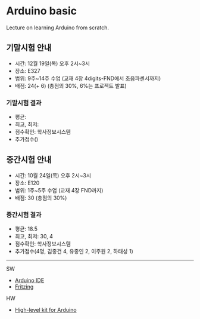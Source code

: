 # Arduino basic
Lecture on learning Arduino from scratch.

## 기말시험 안내
- 시간: 12월 19일(목) 오후 2시~3시
- 장소: E327
- 범위: 9주~14주 수업 (교재 4장 4digits-FND에서 초음파센서까지)
- 배점: 24(+ 6) (총점의 30%, 6%는 프로젝트 발표)

### 기말시험 결과
- 평균: 
- 최고, 최저: 
- 점수확인: 학사정보시스템
- 추가점수()

## 중간시험 안내
- 시간: 10월 24일(목) 오후 2시~3시
- 장소: E120
- 범위: 1주~5주 수업 (교재 4장 FND까지)
- 배점: 30 (총점의 30%)

### 중간시험 결과
- 평균: 18.5
- 최고, 최저: 30, 4
- 점수확인: 학사정보시스템
- 추가점수(4명, 김종건 4, 유종인 2, 이주원 2, 하태성 1)

---

SW

- [Arduino IDE](https://www.arduino.cc/)
- [Fritzing](http://fritzing.org/download/)

HW

- [High-level kit for Arduino](http://arduinostory.com/goods/goods_view.php?goodsNo=1000000306)
